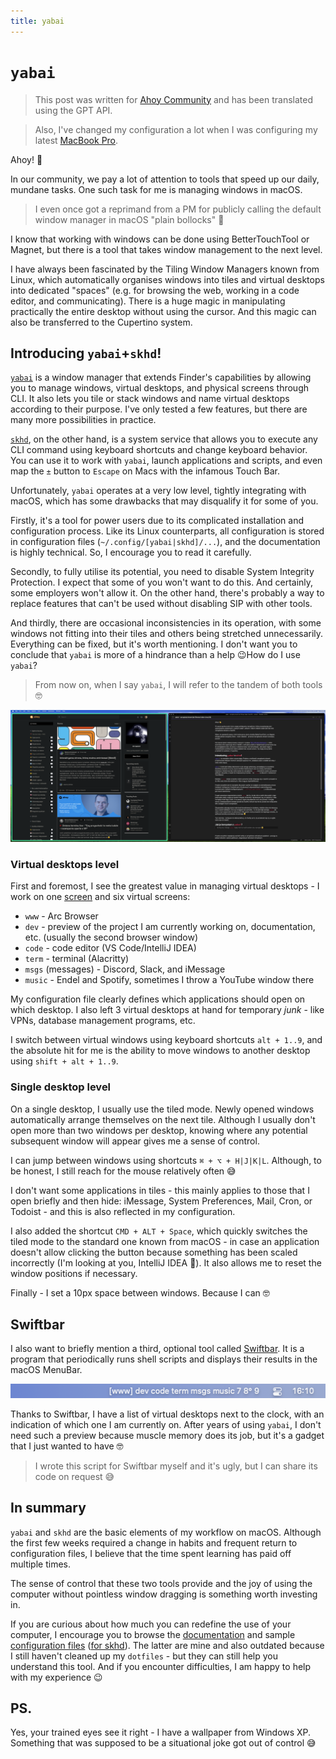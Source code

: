 ```yaml
---
title: yabai
---
```


# `yabai`

> This post was written for [Ahoy Community](https://ahoy.so) and has been translated using the GPT API.

> Also, I've changed my configuration a lot when I was configuring my latest [MacBook Pro](Tools/hardware/index.md#workstation).

Ahoy! 👋

In our community, we pay a lot of attention to tools that speed up our daily, mundane tasks. One such task for me is managing windows in macOS.

> I even once got a reprimand from a PM for publicly calling the default window manager in macOS "plain bollocks" 🥲

I know that working with windows can be done using BetterTouchTool or Magnet, but there is a tool that takes window management to the next level.

I have always been fascinated by the Tiling Window Managers known from Linux, which automatically organises windows into tiles and virtual desktops into dedicated "spaces" (e.g. for browsing the web, working in a code editor, and communicating). There is a huge magic in manipulating practically the entire desktop without using the cursor. And this magic can also be transferred to the Cupertino system.

## Introducing `yabai`+`skhd`!

[`yabai`](https://github.com/koekeishiya/yabai) is a window manager that extends Finder's capabilities by allowing you to manage windows, virtual desktops, and physical screens through CLI. It also lets you tile or stack windows and name virtual desktops according to their purpose. I've only tested a few features, but there are many more possibilities in practice.

[`skhd`](https://github.com/koekeishiya/skhd), on the other hand, is a system service that allows you to execute any CLI command using keyboard shortcuts and change keyboard behavior. You can use it to work with `yabai`, launch applications and scripts, and even map the `±` button to `Escape` on Macs with the infamous Touch Bar.

Unfortunately, `yabai` operates at a very low level, tightly integrating with macOS, which has some drawbacks that may disqualify it for some of you.

Firstly, it's a tool for power users due to its complicated installation and configuration process. Like its Linux counterparts, all configuration is stored in configuration files (`~/.config/[yabai|skhd]/...`), and the documentation is highly technical. So, I encourage you to read it carefully.

Secondly, to fully utilise its potential, you need to disable System Integrity Protection. I expect that some of you won't want to do this. And certainly, some employers won't allow it. On the other hand, there's probably a way to replace features that can't be used without disabling SIP with other tools.

And thirdly, there are occasional inconsistencies in its operation, with some windows not fitting into their tiles and others being stretched unnecessarily. Everything can be fixed, but it's worth mentioning. I don't want you to conclude that `yabai` is more of a hindrance than a help 😉How do I use `yabai`?

> From now on, when I say `yabai`, I will refer to the tandem of both tools 🤓

![](/public/Screenshot%202022-09-26%20at%2015.33.49.png)

### Virtual desktops level

First and foremost, I see the greatest value in managing virtual desktops - I work on one [screen](Tools/hardware/index.md) and six virtual screens:

- `www` - Arc Browser
- `dev` - preview of the project I am currently working on, documentation, etc. (usually the second browser window)
- `code` - code editor (VS Code/IntelliJ IDEA)
- `term` - terminal (Alacritty)
- `msgs` (messages) - Discord, Slack, and iMessage
- `music` - Endel and Spotify, sometimes I throw a YouTube window there

My configuration file clearly defines which applications should open on which desktop. I also left 3 virtual desktops at hand for temporary _junk_ - like VPNs, database management programs, etc.

I switch between virtual windows using keyboard shortcuts `alt + 1..9`, and the absolute hit for me is the ability to move windows to another desktop using `shift + alt + 1..9`.

### Single desktop level

On a single desktop, I usually use the tiled mode. Newly opened windows automatically arrange themselves on the next tile. Although I usually don't open more than two windows per desktop, knowing where any potential subsequent window will appear gives me a sense of control.

I can jump between windows using shortcuts `⌘ + ⌥ + H|J|K|L`. Although, to be honest, I still reach for the mouse relatively often 😅

I don't want some applications in tiles - this mainly applies to those that I open briefly and then hide: iMessage, System Preferences, Mail, Cron, or Todoist - and this is also reflected in my configuration.

I also added the shortcut `CMD + ALT + Space`, which quickly switches the tiled mode to the standard one known from macOS - in case an application doesn't allow clicking the button because something has been scaled incorrectly (I'm looking at you, IntelliJ IDEA 🤬). It also allows me to reset the window positions if necessary.

Finally - I set a 10px space between windows. Because I can 🤓

## Swiftbar

I also want to briefly mention a third, optional tool called [Swiftbar](https://github.com/swiftbar/SwiftBar). It is a program that periodically runs shell scripts and displays their results in the macOS MenuBar.

![](/public/Screenshot%202022-09-26%20at%2016.10.55.png)

Thanks to Swiftbar, I have a list of virtual desktops next to the clock, with an indication of which one I am currently on. After years of using `yabai`, I don't need such a preview because muscle memory does its job, but it's a gadget that I just wanted to have 🤓

> I wrote this script for Swiftbar myself and it's ugly, but I can share its code on request 😅

## In summary

`yabai` and `skhd` are the basic elements of my workflow on macOS. Although the first few weeks required a change in habits and frequent return to configuration files, I believe that the time spent learning has paid off multiple times.

The sense of control that these two tools provide and the joy of using the computer without pointless window dragging is something worth investing in.

If you are curious about how much you can redefine the use of your computer, I encourage you to browse the [documentation](https://github.com/koekeishiya/yabai/wiki) and sample [configuration files](https://github.com/kkoscielniak/d2/blob/master/config/yabai/yabairc) ([for skhd](https://github.com/kkoscielniak/d2/blob/master/config/skhd/skhdrc)). The latter are mine and also outdated because I still haven't cleaned up my `dotfiles` - but they can still help you understand this tool. And if you encounter difficulties, I am happy to help with my experience 😉

## PS.

Yes, your trained eyes see it right - I have a wallpaper from Windows XP. Something that was supposed to be a situational joke got out of control 😅
